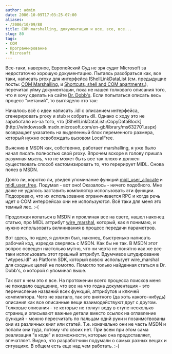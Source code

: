```yaml
---
author: admin
date: 2006-10-09T17:03:25-07:00
aliases:
- /2006/10/09/80
title: COM marshalling, документация и все, все, все...
slug: 80
tags:
- COM
- Программирование
- Microsoft
---
```


Все-таки, наверное, Европейский Суд не зря судит Microsoft за недостаточно хорошую документацию. Пытаясь разобраться как, все таки, написать proxy для интерфейса IShellLinkDataList (см. предыдущие посты: [COM Marshalling.](http://blog.not-a-kernel-guy.com/2006/10/07/78) и [Shortcuts, shell and COM apartments.](http://blog.not-a-kernel-guy.com/2006/10/04/76)), перечитал уйму документации, пока не нашел толкового описания того, что я хочу сделать на сайте [Dr. Dobb's](http://www.ddj.com/dept/windows/184416483). Если попытаться описать весь процесс "метаний", то выглядело это так:

<!--more-->Началось всё с идеи написать .idl с описанием интерфейса, сгенерировать proxy и stub и собрать dll. Однако с ходу это не заработало из-за того, что [IShellLinkDataList::CopyDataBlock](http://windowssdk.msdn.microsoft.com/en-gb/library/ms632701.aspx) возвращает указатель на выделенный блок переменного размера, который нужно освобождать вызовом LocalFree.

Выяснив в MSDN как, собственно, работает marshalling, я уже было начал писать полностью свой proxy. Впрочем вскоре в голову пришла разумная мысль, что не может быть все так плохо и должен существовать способ кастомизировать то, что герерирует MIDL. Снова полез в MSDN. 

Долго ли, коротко ли, увидел упоминание функций [midl_user_allocate](http://msdn.microsoft.com/library/default.asp?url=/library/en-us/midl/midl/midl_user_allocate_1.asp) и [midl_user_free](http://msdn.microsoft.com/library/default.asp?url=/library/en-us/midl/midl/midl_user_free_1.asp). Подумал - вот оно! Оказалось - ничего подобного. Мне даже не удалось заставить компилятор использовать эти функции. Подозреваю, что их использование ограничивается RPC и когда речь идет о COM интерфейсах они не используются. Всё таки для меня это темный лес. :-(

Продолжая копаться в MSDN и проклиная все на свете, нашел наконец статью, про MIDL аттрибут [wire_marshal](http://msdn.microsoft.com/library/default.asp?url=/library/en-us/midl/midl/wire_marshal.asp), который, как я понимаю, и нужно использовать вклинивания в процесс передачи параметров. 

Вот здесь, по идее, я должен был, наконец, быстренько написать рабочий код, изредка сверяясь с MSDN. Как бы не так. В MSDN этот вопрос освещен настолько мутно, что ни черта не понятно как же все таки использовать этот грешный аттрибут. Вдумчивое штудирование "wtypes.idl" из Platform SDK, который вовсю использует wire_marshal для сходных целей не помогло. Помогло только найденная статься в Dr. Dobb's, о которой я упоминал выше.

Так вот к чем это я все. На протяжении всего процесса поисков меня не покидало ощущение, что все на что годна документация - это перечисление названий всех функций, аттрибутов и ключей компилятора. Чего не хватало, так это внятного (да хоть какого-нибудь) описания как все описанные вещи взаимодействуют друг с другом. Толковые описания - те которые не толкут воду в ступе несколько страниц и описывают важные детали вместо ссылок на оглавление функций - можно пересчитать по пальцам однй руки и позаимствованы они из различных книг или статей. Т.е. изначально они не часть MSDN и попали они туда, потому что своих нет. При всем при этом сама реализация "в коде" и возможности, которые она предоставляет, впечатляет. Видно, что разработчики подумали о самых разных вещах и ситуациях. В общем есть еще над чем работать. :-(

